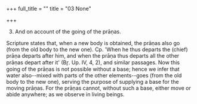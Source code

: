 +++
full_title = ""
title = "03 None"

+++


3. And on account of the going of the prāṇas.

Scripture states that, when a new body is obtained, the prāṇas also go (from the old body to the new one). Cp. 'When he thus departs the (chief) prāṇa departs after him, and when the prāṇa thus departs all the other prāṇas depart after it' (Br̥. Up. IV, 4, 2), and similar passages. Now this going of the prāṇas is not possible without a base; hence we infer that water also--mixed with parts of the other elements--goes (from the old body to the new one), serving the purpose of supplying a base for the moving prāṇas. For the prāṇas cannot, without such a base, either move or abide anywhere; as we observe in living beings.

